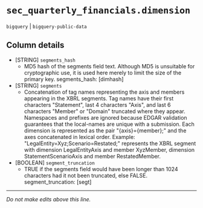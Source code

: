 # `sec_quarterly_financials.dimension`
`bigquery` | `bigquery-public-data`

## Column details
* [STRING]    `segments_hash`
  - MD5 hash of the segments field text. Although MD5 is unsuitable for cryptographic use, it is used here merely to limit the size of the primary key. segments_hash: [dimhash]
* [STRING]    `segments`
  - Concatenation of tag names representing the axis and members appearing in the XBRL segments. Tag names have their first characters \"Statement\", last 4 characters \"Axis\", and last 6 characters \"Member\" or \"Domain\" truncated where they appear. Namespaces and prefixes are ignored because EDGAR validation guarantees that the local-names are unique with a submission. Each dimension is represented as the pair \"{axis}={member};\" and the axes concatenated in lexical order. Example: \"LegalEntity=Xyz;Scenario=Restated;\" represents the XBRL segment with dimension LegalEntityAxis and member XyzMember, dimension StatementScenarioAxis and member RestatedMember.
* [BOOLEAN]   `segment_truncation`
  - TRUE if the segments field would have been longer than 1024 characters had it not been truncated, else FALSE. segment_truncation: [segt]

-------------------------------------------------------------------------------
*Do not make edits above this line.*

